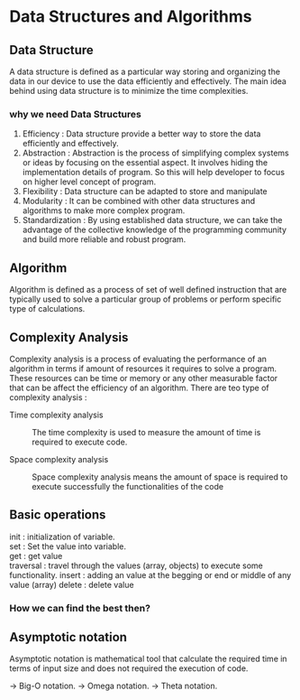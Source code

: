 <h1>Data Structures and Algorithms</h1>

## Data Structure

A data structure is defined as a particular way storing and organizing the data in our device to use the data
efficiently and effectively.
The main idea behind using data structure is to minimize the time complexities.

### why we need Data Structures
<ol type="1">
  <li>
    Efficiency : Data structure provide a better way to store the data efficiently and effectively.
  </li>
  <li>
    Abstraction : Abstraction is the process of simplifying complex systems or ideas by focusing on the essential aspect. It involves hiding the implementation details of program. So this will help developer to focus on higher level concept of program.
  </li>
  <li>Flexibility : Data structure can be adapted to store and manipulate </li>
  <li>Modularity : It can be combined with other data structures and algorithms to make more complex program.</li>
  <li>Standardization : By using established data structure, we can take the advantage of the collective knowledge of the programming community and build more reliable and robust program. </li>

</ol>

## Algorithm 

Algorithm is defined as a process of set of well defined instruction that are typically used to solve a particular group of problems or perform specific type of calculations.

## Complexity Analysis 

Complexity analysis is a process of evaluating the performance of an algorithm in terms if amount of resources it requires to solve a program. These resources can be time or memory or any other measurable factor that can be affect the efficiency of an algorithm. There are teo type of complexity analysis :
<dl>
  <dl>Time complexity analysis</dl>
  <dd>The time complexity is used to measure the amount of time is required to execute code.</dd>
  <dl>Space complexity analysis</dl>
  <dd>Space complexity analysis means the amount of space is required to execute successfully the functionalities of the code</dd>
</dl>

## Basic operations


init : initialization of variable.<br/>
set  : Set the value into variable.<br/>
get  : get value<br/>
traversal : travel through the values (array, objects) to execute some functionality.
insert : adding an value at the begging or end or middle of any value (array)
delete : delete value


### How we can find the best then?

## Asymptotic notation 

Asymptotic notation is mathematical tool that calculate the required time in terms of input size and does not required the execution of code.

-> Big-O notation.
-> Omega notation.
-> Theta notation.